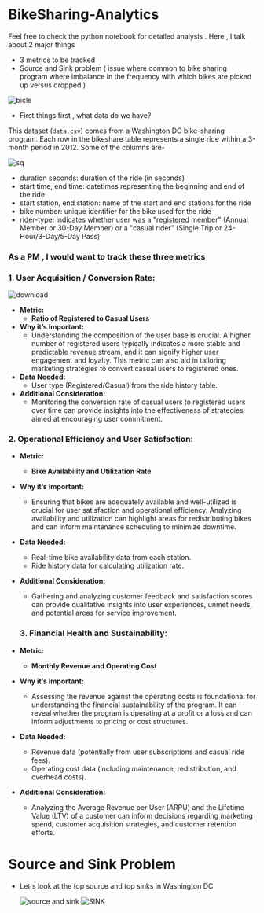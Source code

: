 # BikeSharing-Analytics

Feel free to check the python notebook for detailed analysis . Here , I talk about 2 major things

- 3 metrics to be tracked
-  Source and Sink problem ( issue where common to bike sharing program where imbalance in the frequency with which bikes are picked up versus dropped )


![bicle](https://github.com/tanuj312001/BikeSharing-Analytics/assets/60888384/a2bedf55-ba28-49b6-91da-6433a4741566)

- First things first  , what data do we have?

This dataset (`data.csv`) comes from a Washington DC bike-sharing program. Each row in the bikeshare table represents a single ride within a 3-month period in 2012. Some of the columns are-

![sq](https://github.com/tanuj312001/BikeSharing-Analytics/assets/60888384/f2ba0314-e80d-40fc-aae8-a0c126500317)


- duration seconds: duration of the ride (in seconds)
- start time, end time: datetimes representing the beginning and end of the ride
- start station, end station: name of the start and end stations for the ride
- bike number: unique identifier for the bike used for the ride
- rider-type: indicates whether user was a "registered member" (Annual Member or 30-Day Member) or a "casual rider" (Single Trip or 24-Hour/3-Day/5-Day Pass)

### As a PM , I would want to track these three metrics

### 1. **User Acquisition / Conversion Rate:**

![download](https://github.com/tanuj312001/BikeSharing-Analytics/assets/60888384/acce66ea-edf1-43a4-b32b-6a1003d146d9)


   - **Metric:**
     - **Ratio of Registered to Casual Users**
   - **Why it’s Important:**
     - Understanding the composition of the user base is crucial. A higher number of registered users typically indicates a more stable and predictable revenue stream, and it can signify higher user engagement and loyalty. This metric can also aid in tailoring marketing strategies to convert casual users to registered ones.
   - **Data Needed:**
     - User type (Registered/Casual) from the ride history table.
   - **Additional Consideration:**
     - Monitoring the conversion rate of casual users to registered users over time can provide insights into the effectiveness of strategies aimed at encouraging user commitment.
    

### 2. **Operational Efficiency and User Satisfaction:**
   - **Metric:**
     - **Bike Availability and Utilization Rate**
   - **Why it’s Important:**
     - Ensuring that bikes are adequately available and well-utilized is crucial for user satisfaction and operational efficiency. Analyzing availability and utilization can highlight areas for redistributing bikes and can inform maintenance scheduling to minimize downtime.
   - **Data Needed:**
     - Real-time bike availability data from each station.
     - Ride history data for calculating utilization rate.
   - **Additional Consideration:**
     - Gathering and analyzing customer feedback and satisfaction scores can provide qualitative insights into user experiences, unmet needs, and potential areas for service improvement.
    
     ### 3. **Financial Health and Sustainability:**
   - **Metric:**
     - **Monthly Revenue and Operating Cost**
   - **Why it’s Important:**
     - Assessing the revenue against the operating costs is foundational for understanding the financial sustainability of the program. It can reveal whether the program is operating at a profit or a loss and can inform adjustments to pricing or cost structures.
   - **Data Needed:**
     - Revenue data (potentially from user subscriptions and casual ride fees).
     - Operating cost data (including maintenance, redistribution, and overhead costs).
   - **Additional Consideration:**
     - Analyzing the Average Revenue per User (ARPU) and the Lifetime Value (LTV) of a customer can inform decisions regarding marketing spend, customer acquisition strategies, and customer retention efforts.



# Source and Sink Problem
- Let's look at the top source and top sinks in Washington DC

  ![source and sink](https://github.com/tanuj312001/BikeSharing-Analytics/assets/60888384/9163364f-10cd-44e4-9d93-35ce03013821)
![SINK](https://github.com/tanuj312001/BikeSharing-Analytics/assets/60888384/ea8ec251-0ece-4d77-8a16-299ea62bba15)


